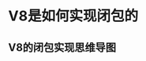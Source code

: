 # V8是如何实现闭包的

## V8的闭包实现思维导图
<img-viewer :src="'https://zmx2321.github.io/vite-blog/images/note/front/v8-note/13/13-0.png'" :alt="'V8的闭包实现'" />